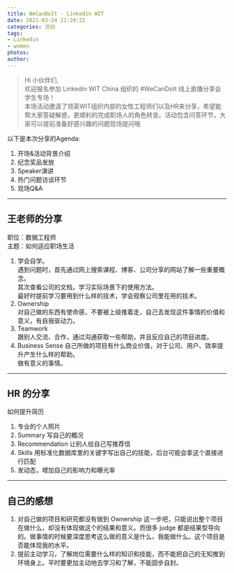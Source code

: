 ```yaml
---
title: WeCanDoIt - Linkedin WIT 
date: 2021-03-24 21:39:22
categories: 活动
tags:
- Linkedin
- women
photos:
author:
---
```


> Hi 小伙伴们,  
欢迎报名参加 Linkedin WIT China 组织的 #WeCanDoIt 线上直播分享会学生专场！  
本场活动邀请了领英WIT组织内部的女性工程师们以及HR来分享，希望能帮大家答疑解惑，更顺利的完成职场人的角色转变。活动包含问答环节，大家可以提前准备好感兴趣的问题现场提问哦

以下是本次分享的Agenda:  
1. 开场&活动背景介绍  
1. 纪念奖品发放  
1. Speaker演讲  
1. 热门问题访谈环节  
1. 现场Q&A  

***

## 王老师的分享
职位：数据工程师  
主题：如何适应职场生活

1. 学会自学。  
   遇到问题时，首先通过网上搜索课程、博客、公司分享的网站了解一些重要概念。  
   其次查看公司的文档，学习实际场景下的使用方法。  
   最好时提前学习要用到什么样的技术，学会观察公司里在用的技术。   
2. Ownership   
   对自己做的东西有使命感，不要被上级推着走，自己去发现这件事情的价值和意义，有自我驱动力。
3. Teamwork  
   跟别人交流、合作，通过沟通获取一些帮助，并且反应自己的项目进度。  
4. Business Sense
   自己所做的项目有什么商业价值，对于公司、用户、效率提升产生什么样的帮助。  
   做有意义的事情。

***

## HR 的分享

如何提升简历

1. 专业的个人照片
2. Summary 写自己的概况
3. Recommendation 让别人给自己写推荐信
4. Skills 用标准化数据库里的关键字写出自己的技能，后台可能会拿这个直接进行匹配
5. 发动态，增加自己的影响力和曝光率

***

## 自己的感想

1. 对自己做的项目和研究都没有做到 Ownership 这一步吧，只能说出整个项目在做什么，却没有体现做这个的结果和意义。而很多 judge 都是结果型导向的。做事情的时候要深度思考这么做的意义是什么，我能做什么。这个项目是否能体现我的水平。
2. 提前主动学习，了解岗位需要什么样的知识和技能，而不能把自己的无知推到环境身上。平时要更加主动地去学习和了解，不能固步自封。